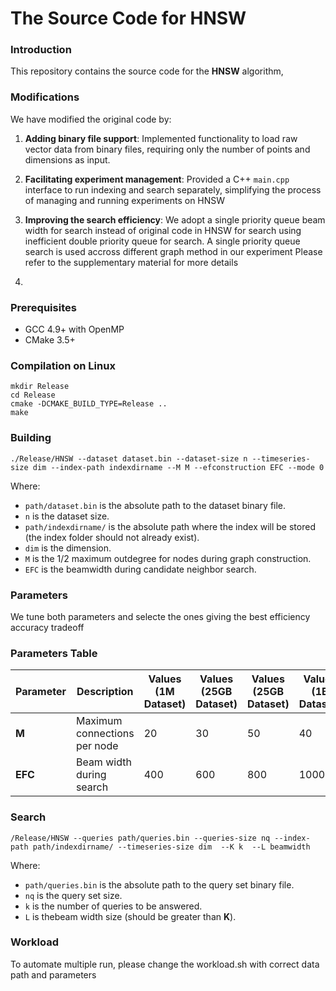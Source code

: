 # The Source Code for HNSW

### Introduction

This repository contains the source code for the **HNSW** algorithm,
### Modifications

We have modified the original code by:

1. **Adding binary file support**: Implemented functionality to load raw vector data from binary files, requiring only the number of points and dimensions as input.

2. **Facilitating experiment management**: Provided a C++ `main.cpp` interface to run indexing and search separately, simplifying the process of managing and running experiments on HNSW
3. **Improving the search efficiency**: We adopt a single priority queue beam width for search instead of original code in HNSW for search using inefficient double priority queue for search. A single priority queue search is used accross different graph method in our experiment Please refer to the supplementary material for more details
4. 


### Prerequisites

- GCC 4.9+ with OpenMP
- CMake 3.5+

### Compilation on Linux
```shell
mkdir Release
cd Release
cmake -DCMAKE_BUILD_TYPE=Release ..
make
```


### Building
```shell
./Release/HNSW --dataset dataset.bin --dataset-size n --timeseries-size dim --index-path indexdirname --M M --efconstruction EFC --mode 0
```

Where:
- `path/dataset.bin` is the absolute path to the dataset binary file.
- `n` is the dataset size.
- `path/indexdirname/` is the absolute path where the index will be stored (the index folder should not already exist).
- `dim` is the dimension.
- `M` is the 1/2 maximum outdegree for nodes during graph construction.
- `EFC` is the beamwidth during candidate neighbor search.


### Parameters
We tune both parameters and selecte the ones giving the best efficiency accuracy tradeoff

### Parameters Table

| **Parameter** | **Description**                           | **Values (1M Dataset)** | **Values (25GB Dataset)**  | **Values (25GB Dataset)**| **Values (1B Dataset)**  |
|---------------|-------------------------------------------|--------------------------|---------------------------|--------------------------|---------------------------|
| **M**         | Maximum connections per node              | 20                       | 30                        | 50                       | 40                        |
| **EFC**       | Beam width during search                  | 400                      | 600                       | 800                      | 1000                      |


### Search
```shell
/Release/HNSW --queries path/queries.bin --queries-size nq --index-path path/indexdirname/ --timeseries-size dim  --K k  --L beamwidth 
```
Where:
- `path/queries.bin` is the absolute path to the query set binary file.
- `nq` is the query set size.
- `k` is  the number of queries to be answered.
- `L` is thebeam width size (should be greater than **K**).

### Workload
To automate multiple run, please change the workload.sh with correct data path and parameters 
